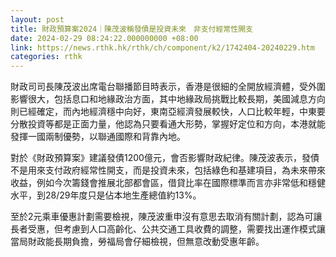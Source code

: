 ```yaml
---
layout: post
title: 財政預算案2024｜陳茂波稱發債是投資未來　非支付經常性開支
date: 2024-02-29 08:24:22.000000000 +08:00
link: https://news.rthk.hk/rthk/ch/component/k2/1742404-20240229.htm
categories: rthk
---
```


財政司司長陳茂波出席電台聯播節目時表示，香港是很細的全開放經濟體，受外圍影響很大，包括息口和地緣政治方面，其中地緣政局挑戰比較長期，美國減息方向則已經確定，而內地經濟穩中向好，東南亞經濟發展較快，人口比較年輕，中東要分散投資等都是正面力量，他認為只要看通大形勢，掌握好定位和方向，本港就能發揮一國兩制優勢，以聯通國際和背靠內地。

對於《財政預算案》建議發債1200億元，會否影響財政紀律。陳茂波表示，發債不是用來支付政府經常性開支，而是投資未來，包括綠色和基建項目，為未來帶來收益，例如今次籌錢會推展北部都會區，借貸比率在國際標準而言亦非常低和穩健水平，到28/29年度只是佔本地生產總值約13%。

至於2元乘車優惠計劃需要檢視，陳茂波重申沒有意思去取消有關計劃，認為可讓長者受惠，但考慮到人口高齡化、公共交通工具收費的調整，需要找出運作模式讓當局財政能長期負擔，勞福局會仔細檢視，但無意改動受惠年齡。
